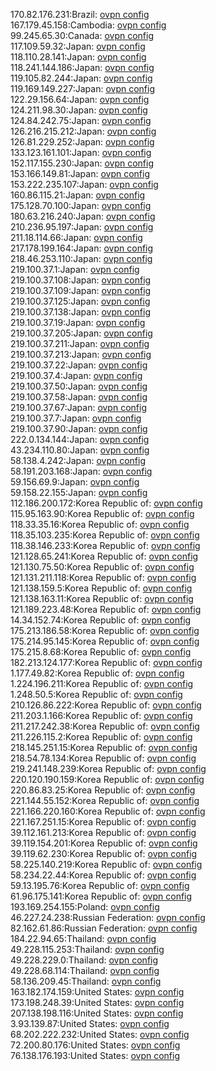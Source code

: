170.82.176.231:Brazil: [ovpn config](vpn/170_82_176_231.ovpn)  
167.179.45.158:Cambodia: [ovpn config](vpn/167_179_45_158.ovpn)  
99.245.65.30:Canada: [ovpn config](vpn/99_245_65_30.ovpn)  
117.109.59.32:Japan: [ovpn config](vpn/117_109_59_32.ovpn)  
118.110.28.141:Japan: [ovpn config](vpn/118_110_28_141.ovpn)  
118.241.144.186:Japan: [ovpn config](vpn/118_241_144_186.ovpn)  
119.105.82.244:Japan: [ovpn config](vpn/119_105_82_244.ovpn)  
119.169.149.227:Japan: [ovpn config](vpn/119_169_149_227.ovpn)  
122.29.156.64:Japan: [ovpn config](vpn/122_29_156_64.ovpn)  
124.211.98.30:Japan: [ovpn config](vpn/124_211_98_30.ovpn)  
124.84.242.75:Japan: [ovpn config](vpn/124_84_242_75.ovpn)  
126.216.215.212:Japan: [ovpn config](vpn/126_216_215_212.ovpn)  
126.81.229.252:Japan: [ovpn config](vpn/126_81_229_252.ovpn)  
133.123.161.101:Japan: [ovpn config](vpn/133_123_161_101.ovpn)  
152.117.155.230:Japan: [ovpn config](vpn/152_117_155_230.ovpn)  
153.166.149.81:Japan: [ovpn config](vpn/153_166_149_81.ovpn)  
153.222.235.107:Japan: [ovpn config](vpn/153_222_235_107.ovpn)  
160.86.115.21:Japan: [ovpn config](vpn/160_86_115_21.ovpn)  
175.128.70.100:Japan: [ovpn config](vpn/175_128_70_100.ovpn)  
180.63.216.240:Japan: [ovpn config](vpn/180_63_216_240.ovpn)  
210.236.95.197:Japan: [ovpn config](vpn/210_236_95_197.ovpn)  
211.18.114.66:Japan: [ovpn config](vpn/211_18_114_66.ovpn)  
217.178.199.164:Japan: [ovpn config](vpn/217_178_199_164.ovpn)  
218.46.253.110:Japan: [ovpn config](vpn/218_46_253_110.ovpn)  
219.100.37.1:Japan: [ovpn config](vpn/219_100_37_1.ovpn)  
219.100.37.108:Japan: [ovpn config](vpn/219_100_37_108.ovpn)  
219.100.37.109:Japan: [ovpn config](vpn/219_100_37_109.ovpn)  
219.100.37.125:Japan: [ovpn config](vpn/219_100_37_125.ovpn)  
219.100.37.138:Japan: [ovpn config](vpn/219_100_37_138.ovpn)  
219.100.37.19:Japan: [ovpn config](vpn/219_100_37_19.ovpn)  
219.100.37.205:Japan: [ovpn config](vpn/219_100_37_205.ovpn)  
219.100.37.211:Japan: [ovpn config](vpn/219_100_37_211.ovpn)  
219.100.37.213:Japan: [ovpn config](vpn/219_100_37_213.ovpn)  
219.100.37.22:Japan: [ovpn config](vpn/219_100_37_22.ovpn)  
219.100.37.4:Japan: [ovpn config](vpn/219_100_37_4.ovpn)  
219.100.37.50:Japan: [ovpn config](vpn/219_100_37_50.ovpn)  
219.100.37.58:Japan: [ovpn config](vpn/219_100_37_58.ovpn)  
219.100.37.67:Japan: [ovpn config](vpn/219_100_37_67.ovpn)  
219.100.37.7:Japan: [ovpn config](vpn/219_100_37_7.ovpn)  
219.100.37.90:Japan: [ovpn config](vpn/219_100_37_90.ovpn)  
222.0.134.144:Japan: [ovpn config](vpn/222_0_134_144.ovpn)  
43.234.110.80:Japan: [ovpn config](vpn/43_234_110_80.ovpn)  
58.138.4.242:Japan: [ovpn config](vpn/58_138_4_242.ovpn)  
58.191.203.168:Japan: [ovpn config](vpn/58_191_203_168.ovpn)  
59.156.69.9:Japan: [ovpn config](vpn/59_156_69_9.ovpn)  
59.158.22.155:Japan: [ovpn config](vpn/59_158_22_155.ovpn)  
112.186.200.172:Korea Republic of: [ovpn config](vpn/112_186_200_172.ovpn)  
115.95.163.90:Korea Republic of: [ovpn config](vpn/115_95_163_90.ovpn)  
118.33.35.16:Korea Republic of: [ovpn config](vpn/118_33_35_16.ovpn)  
118.35.103.235:Korea Republic of: [ovpn config](vpn/118_35_103_235.ovpn)  
118.38.146.233:Korea Republic of: [ovpn config](vpn/118_38_146_233.ovpn)  
121.128.65.241:Korea Republic of: [ovpn config](vpn/121_128_65_241.ovpn)  
121.130.75.50:Korea Republic of: [ovpn config](vpn/121_130_75_50.ovpn)  
121.131.211.118:Korea Republic of: [ovpn config](vpn/121_131_211_118.ovpn)  
121.138.159.5:Korea Republic of: [ovpn config](vpn/121_138_159_5.ovpn)  
121.138.163.11:Korea Republic of: [ovpn config](vpn/121_138_163_11.ovpn)  
121.189.223.48:Korea Republic of: [ovpn config](vpn/121_189_223_48.ovpn)  
14.34.152.74:Korea Republic of: [ovpn config](vpn/14_34_152_74.ovpn)  
175.213.186.58:Korea Republic of: [ovpn config](vpn/175_213_186_58.ovpn)  
175.214.95.145:Korea Republic of: [ovpn config](vpn/175_214_95_145.ovpn)  
175.215.8.68:Korea Republic of: [ovpn config](vpn/175_215_8_68.ovpn)  
182.213.124.177:Korea Republic of: [ovpn config](vpn/182_213_124_177.ovpn)  
1.177.49.82:Korea Republic of: [ovpn config](vpn/1_177_49_82.ovpn)  
1.224.196.211:Korea Republic of: [ovpn config](vpn/1_224_196_211.ovpn)  
1.248.50.5:Korea Republic of: [ovpn config](vpn/1_248_50_5.ovpn)  
210.126.86.222:Korea Republic of: [ovpn config](vpn/210_126_86_222.ovpn)  
211.203.1.166:Korea Republic of: [ovpn config](vpn/211_203_1_166.ovpn)  
211.217.242.38:Korea Republic of: [ovpn config](vpn/211_217_242_38.ovpn)  
211.226.115.2:Korea Republic of: [ovpn config](vpn/211_226_115_2.ovpn)  
218.145.251.15:Korea Republic of: [ovpn config](vpn/218_145_251_15.ovpn)  
218.54.78.134:Korea Republic of: [ovpn config](vpn/218_54_78_134.ovpn)  
219.241.148.239:Korea Republic of: [ovpn config](vpn/219_241_148_239.ovpn)  
220.120.190.159:Korea Republic of: [ovpn config](vpn/220_120_190_159.ovpn)  
220.86.83.25:Korea Republic of: [ovpn config](vpn/220_86_83_25.ovpn)  
221.144.55.152:Korea Republic of: [ovpn config](vpn/221_144_55_152.ovpn)  
221.166.220.160:Korea Republic of: [ovpn config](vpn/221_166_220_160.ovpn)  
221.167.251.15:Korea Republic of: [ovpn config](vpn/221_167_251_15.ovpn)  
39.112.161.213:Korea Republic of: [ovpn config](vpn/39_112_161_213.ovpn)  
39.119.154.201:Korea Republic of: [ovpn config](vpn/39_119_154_201.ovpn)  
39.119.62.230:Korea Republic of: [ovpn config](vpn/39_119_62_230.ovpn)  
58.225.140.219:Korea Republic of: [ovpn config](vpn/58_225_140_219.ovpn)  
58.234.22.44:Korea Republic of: [ovpn config](vpn/58_234_22_44.ovpn)  
59.13.195.76:Korea Republic of: [ovpn config](vpn/59_13_195_76.ovpn)  
61.96.175.141:Korea Republic of: [ovpn config](vpn/61_96_175_141.ovpn)  
193.169.254.155:Poland: [ovpn config](vpn/193_169_254_155.ovpn)  
46.227.24.238:Russian Federation: [ovpn config](vpn/46_227_24_238.ovpn)  
82.162.61.86:Russian Federation: [ovpn config](vpn/82_162_61_86.ovpn)  
184.22.94.65:Thailand: [ovpn config](vpn/184_22_94_65.ovpn)  
49.228.115.253:Thailand: [ovpn config](vpn/49_228_115_253.ovpn)  
49.228.229.0:Thailand: [ovpn config](vpn/49_228_229_0.ovpn)  
49.228.68.114:Thailand: [ovpn config](vpn/49_228_68_114.ovpn)  
58.136.209.45:Thailand: [ovpn config](vpn/58_136_209_45.ovpn)  
163.182.174.159:United States: [ovpn config](vpn/163_182_174_159.ovpn)  
173.198.248.39:United States: [ovpn config](vpn/173_198_248_39.ovpn)  
207.138.198.116:United States: [ovpn config](vpn/207_138_198_116.ovpn)  
3.93.139.87:United States: [ovpn config](vpn/3_93_139_87.ovpn)  
68.202.222.232:United States: [ovpn config](vpn/68_202_222_232.ovpn)  
72.200.80.176:United States: [ovpn config](vpn/72_200_80_176.ovpn)  
76.138.176.193:United States: [ovpn config](vpn/76_138_176_193.ovpn)  
